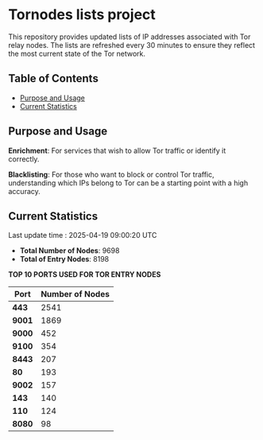 # Tornodes lists project

This repository provides updated lists of IP addresses associated with Tor relay nodes. The lists are refreshed every 30 minutes to ensure they reflect the most current state of the Tor network.

## Table of Contents

- [Purpose and Usage](#purpose-and-usage)
- [Current Statistics](#current-statistics)


## Purpose and Usage

**Enrichment**: For services that wish to allow Tor traffic or identify it correctly.

**Blacklisting**: For those who want to block or control Tor traffic, understanding which IPs belong to Tor can be a starting point with a high accuracy.

## Current Statistics

Last update time : 2025-04-19 09:00:20 UTC

- **Total Number of Nodes**: 9698
- **Total of Entry Nodes**: 8198

**TOP 10 PORTS USED FOR TOR ENTRY NODES**

| **Port** | **Number of Nodes** |
|------|-----------------|
| **443**   | 2541  |
| **9001**   | 1869  |
| **9000**   | 452  |
| **9100**   | 354  |
| **8443**   | 207  |
| **80**   | 193  |
| **9002**   | 157  |
| **143**   | 140  |
| **110**   | 124  |
| **8080**   | 98  |

